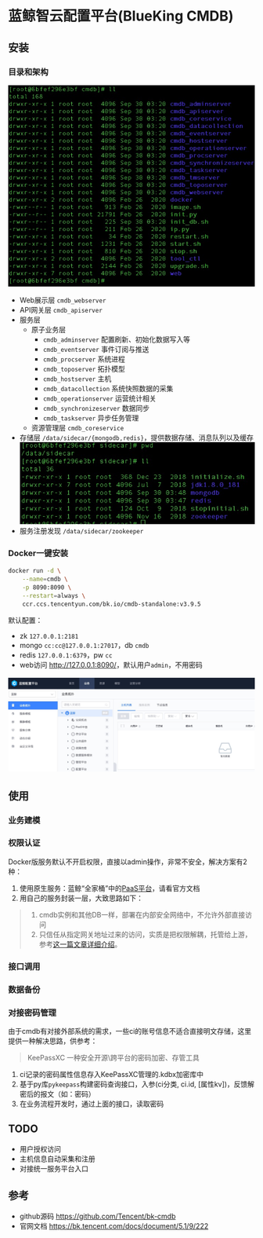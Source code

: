 # 蓝鲸智云配置平台(BlueKing CMDB)

## 安装

### 目录和架构

![bkcmdb_dir](bkcmdb_dir.jpg)

* Web展示层 `cmdb_webserver`
* API网关层 `cmdb_apiserver`
* 服务层
  * 原子业务层
    * `cmdb_adminserver` 配置刷新、初始化数据写入等
    * `cmdb_eventserver` 事件订阅与推送
    * `cmdb_procserver` 系统进程
    * `cmdb_toposerver` 拓扑模型
    * `cmdb_hostserver` 主机
    * `cmdb_datacollection` 系统快照数据的采集
    * `cmdb_operationserver` 运营统计相关
    * `cmdb_synchronizeserver` 数据同步
    * `cmdb_taskserver` 异步任务管理
  * 资源管理层 `cmdb_coreservice`
* 存储层 `/data/sidecar/{mongodb,redis}`，提供数据存储、消息队列以及缓存 ![bkcmdb_sidecar](bkcmdb_sidecar.jpg)
* 服务注册发现 `/data/sidecar/zookeeper`

### Docker一键安装

```bash
docker run -d \
	--name=cmdb \
	-p 8090:8090 \
	--restart=always \
	ccr.ccs.tencentyun.com/bk.io/cmdb-standalone:v3.9.5
```

默认配置：

* zk `127.0.0.1:2181`
* mongo `cc:cc@127.0.0.1:27017`，db `cmdb`
* redis `127.0.0.1:6379`，pw `cc`
* web访问 <http://127.0.0.1:8090/>，默认用户`admin`，不用密码

![webui](bkcmdb_webui.jpg)

## 使用

### 业务建模



### 权限认证

Docker版服务默认不开启权限，直接以admin操作，非常不安全，解决方案有2种：

1. 使用原生服务：蓝鲸“全家桶”中的[PaaS平台](https://github.com/Tencent/bk-PaaS)，请看官方文档
2. 用自己的服务封装一层，大致思路如下：
> 1. cmdb实例和其他DB一样，部署在内部安全网络中，不允许外部直接访问
> 2. 只信任从指定网关地址过来的访问，实质是把权限解耦，托管给上游，参考[这一篇文章详细介绍](../权限管控/api_gateway_auth.md)。

### 接口调用

### 数据备份

### 对接密码管理

由于cmdb有对接外部系统的需求，一些ci的账号信息不适合直接明文存储，这里提供一种解决思路，供参考：

> KeePassXC 一种安全开源\跨平台的密码加密、存管工具

1. ci记录的密码属性信息存入KeePassXC管理的.kdbx加密库中
2. 基于py库`pykeepass`构建密码查询接口，入参(ci分类, ci.id, [属性kv])，反馈解密后的报文（如：密码）
3. 在业务流程开发时，通过上面的接口，读取密码

## TODO

* 用户授权访问
* 主机信息自动采集和注册
* 对接统一服务平台入口

## 参考

* github源码 <https://github.com/Tencent/bk-cmdb>
* 官网文档 <https://bk.tencent.com/docs/document/5.1/9/222>
